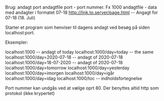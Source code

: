 Brug: andagt port andagtfile
      port - port nummer. Fx 1000
      andagtfile - data med andagter i formatet
                 07-18 http://link.to.server/page.html -- Angagt for 07-18 (18. Juli)
                 
Starter et program som henviser til dagens andagt ved besøg på siden localhost:port.

Eksempler:

localhost:1000   -- andagt of today
localhost:1000/day=today  -- the same
localhost:1000/day=2020-07-18 -- andagt of 2020-07-18
localhost:1000/day=18-07-2020 -- andagt of 2020-07-18
localhost:1000/day=tomorrow
localhost:1000/day=yesterday
localhost:1000/day=imorgen
localhost:1000/day=igår
localhost:1000/day=idag
localhost:1000/toc  -- indholdsfortegnelse

Port nummer kan undgås ved at vælge oprt 80.
Der benyttes altid http som protokol (ikke krypertet)
